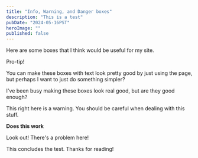 ```yaml
---
title: "Info, Warning, and Danger boxes"
description: "This is a test"
pubDate: "2024-05-16PST"
heroImage: ""
published: false
---
```


Here are some boxes that I think would be useful for my site.

<div class="info">

Pro-tip!

You can make these boxes with text look pretty good by just using the page, but perhaps I want to just do something simpler?

</div>

I've been busy making these boxes look real good, but are they good enough?

<div class="warning">

This right here is a warning. You should be careful when dealing with this stuff.

**Does this work**

</div>

<div class="danger">

Look out! There's a problem here!

</div>

This concludes the test. Thanks for reading!
